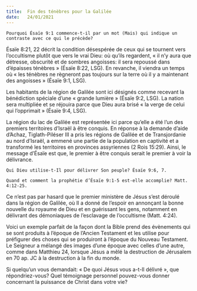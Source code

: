 ```yaml
---
title:  Fin des ténèbres pour la Galilée
date:   24/01/2021
---
```


`Pourquoi Ésaïe 9:1 commence-t-il par un mot (Mais) qui indique un contraste avec ce qui le précède?`

Ésaïe 8:21, 22 décrit la condition désespérée de ceux qui se tournent vers l’occultisme plutôt que vers le vrai Dieu: où qu’ils regardent, « il n’y aura que détresse, obscurité et de sombres angoisses: il sera repoussé dans d’épaisses ténèbres » (Ésaïe 8:22, LSG). En revanche, il viendra un temps où « les ténèbres ne règneront pas toujours sur la terre où il y a maintenant des angoisses » (Ésaïe 9:1, LSG).

Les habitants de la région de Galilée sont ici désignés comme recevant la bénédiction spéciale d’une « grande lumière » (Ésaïe 9:2, LSG). La nation sera multipliée et se réjouira parce que Dieu aura brisé « la verge de celui qui l’opprimait » (Ésaïe 9:4, LSG).

La région du lac de Galilée est représentée ici parce qu’elle a été l’un des premiers territoires d’Israël à être conquis. En réponse à la demande d’aide d’Achaz, Tiglath-Piléser III a pris les régions de Galilée et de Transjordanie au nord d’Israël, a emmené une partie de la population en captivité et a transformé les territoires en provinces assyriennes (2 Rois 15:29). Ainsi, le message d’Ésaïe est que, le premier à être conquis serait le premier à voir la délivrance.

`Qui Dieu utilise-t-Il pour délivrer Son peuple? Ésaïe 9:6, 7.`

`Quand et comment la prophétie d’Ésaïe 9:1-5 est-elle accomplie? Matt. 4:12-25.`

Ce n’est pas par hasard que le premier ministère de Jésus s’est déroulé dans la région de Galilée, où Il a donné de l’espoir en annonçant la bonne nouvelle du royaume de Dieu et en guérissant les gens, notamment en délivrant des démoniaques de l’esclavage de l’occultisme (Matt. 4:24).

Voici un exemple parfait de la façon dont la Bible prend des évènements qui se sont produits à l’époque de l’Ancien Testament et les utilise pour préfigurer des choses qui se produiront à l’époque du Nouveau Testament. Le Seigneur a mélangé des images d’une époque avec celles d’une autre, comme dans Matthieu 24, lorsque Jésus a mêlé la destruction de Jérusalem en 70 ap. JC à la destruction à la fin du monde.

Si quelqu’un vous demandait: « De quoi Jésus vous a-t-Il délivré », que répondriez-vous? Quel témoignage personnel pouvez-vous donner concernant la puissance de Christ dans votre vie?